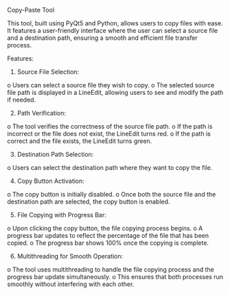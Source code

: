 Copy-Paste Tool

This tool, built using PyQt5 and Python, allows users to copy files with ease. It features a user-friendly interface where the user can select a source file and a destination path, ensuring a smooth and efficient file transfer process.

Features:
1.	Source File Selection:

o	Users can select a source file they wish to copy.
o	The selected source file path is displayed in a LineEdit, allowing users to see and modify the path if needed.

2.	Path Verification:

o	The tool verifies the correctness of the source file path.
o	If the path is incorrect or the file does not exist, the LineEdit turns red.
o	If the path is correct and the file exists, the LineEdit turns green.

3.	Destination Path Selection:

o	Users can select the destination path where they want to copy the file.

4.	Copy Button Activation:

o	The copy button is initially disabled.
o	Once both the source file and the destination path are selected, the copy button is enabled.

5.	File Copying with Progress Bar:

o	Upon clicking the copy button, the file copying process begins.
o	A progress bar updates to reflect the percentage of the file that has been copied.
o	The progress bar shows 100% once the copying is complete.

6.	Multithreading for Smooth Operation:

o	The tool uses multithreading to handle the file copying process and the progress bar update simultaneously.
o	This ensures that both processes run smoothly without interfering with each other.

